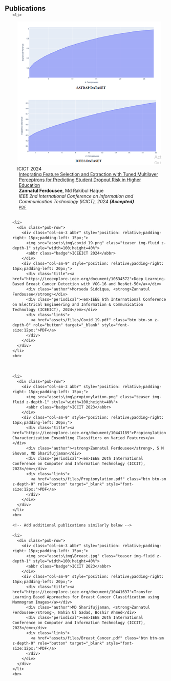 <!--<h2 id="publications" style="margin: 2px 0px -15px;">Publications</h2>

<div class="publications">
<ol class="bibliography">

{% for link in site.data.publications.main %}

<li>
<div class="pub-row">
  <div class="col-sm-3 abbr" style="position: relative;padding-right: 15px;padding-left: 15px;">
    {% if link.image %} 
    <img src="{{ link.image }}" class="teaser img-fluid z-depth-1" style="width=100;height=40%">
    {% if link.conference_short %} 
    <abbr class="badge">{{ link.conference_short }}</abbr>
    {% endif %}
    {% endif %}
  </div>
  <div class="col-sm-9" style="position: relative;padding-right: 15px;padding-left: 20px;">
      <div class="title"><a href="{{ link.pdf }}">{{ link.title }}</a></div>
      <div class="author">{{ link.authors }}</div>
      <div class="periodical"><em>{{ link.conference }}</em>
      </div>
    <div class="links">
      {% if link.pdf %} 
      <a href="{{ link.pdf }}" class="btn btn-sm z-depth-0" role="button" target="_blank" style="font-size:12px;">PDF</a>
      {% endif %}
      {% if link.code %} 
      <a href="{{ link.code }}" class="btn btn-sm z-depth-0" role="button" target="_blank" style="font-size:12px;">Code</a>
      {% endif %}
      {% if link.page %} 
      <a href="{{ link.page }}" class="btn btn-sm z-depth-0" role="button" target="_blank" style="font-size:12px;">Project Page</a>
      {% endif %}
      {% if link.bibtex %} 
      <a href="{{ link.bibtex }}" class="btn btn-sm z-depth-0" role="button" target="_blank" style="font-size:12px;">BibTex</a>
      {% endif %}
      {% if link.notes %} 
      <strong> <i style="color:#e74d3c">{{ link.notes }}</i></strong>
      {% endif %}
      {% if link.others %} 
      {{ link.others }}
      {% endif %}
    </div>
  </div>
</div>
</li>
<br>

{% endfor %}

</ol>
</div>
-->

<h2 id="publications" style="margin: 2px 0px -15px;">Publications</h2>

<div class="publications">
  <ol class="bibliography">
    
    <li>
  <div class="pub-row">
    <div class="col-sm-3 abbr" style="position: relative;padding-right: 15px;padding-left: 15px;">
      <img src="assets\img\education.png" class="teaser img-fluid z-depth-1" style="width=100;height=40%">
      <abbr class="badge">ICICT 2024</abbr>
    </div>
    <div class="col-sm-9" style="position: relative;padding-right: 15px;padding-left: 20px;">
      <div class="title"><a href="#">Integrating Feature Selection and Extraction with Tuned Multilayer Perceptrons for Predicting Student Dropout Risk in Higher Education</a></div>
      <div class="author"><strong>Zannatul Ferdousee</strong>, Md Rakibul Haque</div>
      <div class="periodical"><em>IEEE 2nd International Conference on Information and Communication Technology (ICICT), 2024 <strong>(Accepted)</strong></em></div>
      <div class="links">
        <!-- Add PDF link when available -->
         <a href="assets/files/educational.pdf" class="btn btn-sm z-depth-0" role="button" target="_blank" style="font-size:12px;">PDF</a>
      </div>
    </div>
  </div>
</li>
<br>



    <li>
      <div class="pub-row">
        <div class="col-sm-3 abbr" style="position: relative;padding-right: 15px;padding-left: 15px;">
          <img src="assets\img\covid_19.png" class="teaser img-fluid z-depth-1" style="width=100;height=40%">
          <abbr class="badge">ICEEICT 2024</abbr>
        </div>
        <div class="col-sm-9" style="position: relative;padding-right: 15px;padding-left: 20px;">
          <div class="title"><a href="https://ieeexplore.ieee.org/document/10534572">Deep Learning-Based Breast Cancer Detection with VGG-16 and ResNet-50</a></div>
          <div class="author">Morseda Siddiqua, <strong>Zannatul Ferdousee</strong></div>
          <div class="periodical"><em>IEEE 6th International Conference on Electrical Engineering and Information & Communication Technology (ICEEICT), 2024</em></div>
          <div class="links">
            <a href="assets/files/Covid_19.pdf" class="btn btn-sm z-depth-0" role="button" target="_blank" style="font-size:12px;">PDF</a>
          </div>
        </div>
      </div>
    </li>
    <br>

    
    
    <li>
      <div class="pub-row">
        <div class="col-sm-3 abbr" style="position: relative;padding-right: 15px;padding-left: 15px;">
          <img src="assets\img\propionylation.png" class="teaser img-fluid z-depth-1" style="width=100;height=40%">
          <abbr class="badge">ICCIT 2023</abbr>
        </div>
        <div class="col-sm-9" style="position: relative;padding-right: 15px;padding-left: 20px;">
          <div class="title"><a href="https://ieeexplore.ieee.org/document/10441189">Propionylation Characterization Ensembling Classifiers on Varied Features</a></div>
          <div class="author"><strong>Zannatul Ferdousee</strong>, S M Shovan, MD Sharifujjaman</div>
          <div class="periodical"><em>IEEE 26th International Conference on Computer and Information Technology (ICCIT), 2023</em></div>
          <div class="links">
            <a href="assets/files/Propionylation.pdf" class="btn btn-sm z-depth-0" role="button" target="_blank" style="font-size:12px;">PDF</a>
          </div>
        </div>
      </div>
    </li>
    <br>
    
    <!-- Add additional publications similarly below -->

    <li>
      <div class="pub-row">
        <div class="col-sm-3 abbr" style="position: relative;padding-right: 15px;padding-left: 15px;">
          <img src="assets\img\Breast.jpg" class="teaser img-fluid z-depth-1" style="width=100;height=40%">
          <abbr class="badge">ICCIT 2023</abbr>
        </div>
        <div class="col-sm-9" style="position: relative;padding-right: 15px;padding-left: 20px;">
          <div class="title"><a href="https://ieeexplore.ieee.org/document/10441637">Transfer Learning Based Approaches for Breast Cancer Classification using Mammogram Images</a></div>
          <div class="author">MD Sharifujjaman, <strong>Zannatul Ferdousee</strong>, Nahin Ul Sadad, Boshir Ahmed</div>
          <div class="periodical"><em>IEEE 26th International Conference on Computer and Information Technology (ICCIT), 2023</em></div>
          <div class="links">
            <a href="assets/files/Breast_Cancer.pdf" class="btn btn-sm z-depth-0" role="button" target="_blank" style="font-size:12px;">PDF</a>
          </div>
        </div>
      </div>
    </li>
    <br>
    
  </ol>
</div>



